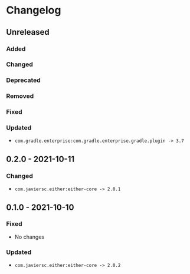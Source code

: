 # Changelog

## Unreleased

### Added

### Changed

### Deprecated

### Removed

### Fixed

### Updated
- `com.gradle.enterprise:com.gradle.enterprise.gradle.plugin -> 3.7`


## 0.2.0 - 2021-10-11

### Changed
- `com.javiersc.either:either-core -> 2.0.1`

## 0.1.0 - 2021-10-10

### Fixed
- No changes

### Updated
- `com.javiersc.either:either-core -> 2.0.2`
